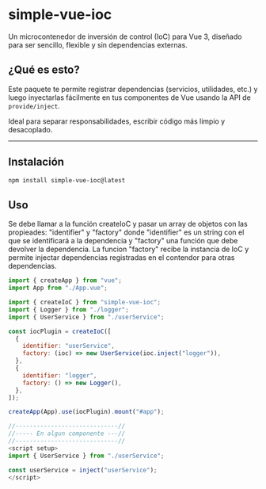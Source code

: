 # simple-vue-ioc

Un microcontenedor de inversión de control (IoC) para Vue 3, diseñado para ser sencillo, flexible y sin dependencias externas.

## ¿Qué es esto?

Este paquete te permite registrar dependencias (servicios, utilidades, etc.) y luego inyectarlas fácilmente en tus componentes de Vue usando la API de `provide/inject`.

Ideal para separar responsabilidades, escribir código más limpio y desacoplado.

---

## Instalación

```bash
npm install simple-vue-ioc@latest

```

## Uso
Se debe llamar a la función createIoC y pasar un array de objetos con las propieades: "identifier" y "factory" donde "identifier" es un string con el que se identificará a la dependencia y "factory" una función que debe devolver la dependencia. La funcion "factory" recibe la instancia de IoC y permite injectar dependencias registradas en el contendor para otras dependencias.

```js
import { createApp } from "vue";
import App from "./App.vue";

import { createIoC } from "simple-vue-ioc";
import { Logger } from "./logger";
import { UserService } from "./userService";

const iocPlugin = createIoC([
  {
    identifier: "userService",
    factory: (ioc) => new UserService(ioc.inject("logger")),
  },
  {
    identifier: "logger",
    factory: () => new Logger(),
  },
]);

createApp(App).use(iocPlugin).mount("#app");

//-----------------------------//
//----- En algun componente ---//
//-----------------------------//
<script setup>
import { UserService } from "./userService";

const userService = inject("userService");
</script>
```
